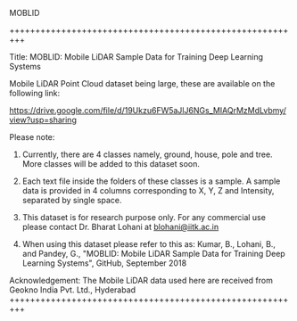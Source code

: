 MOBLID

+++++++++++++++++++++++++++++++++++++++++++++++++++++++++

Title: MOBLID: Mobile LiDAR Sample Data for Training Deep Learning Systems

Mobile LiDAR Point Cloud dataset being large, these are available on the following link:

https://drive.google.com/file/d/19Ukzu6FW5aJlJ6NGs_MIAQrMzMdLvbmy/view?usp=sharing

Please note:

  1. Currently, there are 4 classes namely, ground, house, pole and tree. More classes will be added to this dataset soon.

  2. Each text file inside the folders of these classes is a sample. A sample data is provided in 4 columns corresponding to X, Y, Z and Intensity, separated by single space.

  3. This dataset is for research purpose only. For any commercial use please contact Dr. Bharat Lohani at blohani@iitk.ac.in

  4. When using this dataset please refer to this as: Kumar, B., Lohani, B., and Pandey, G., "MOBLID: Mobile LiDAR Sample Data for Training Deep Learning Systems", GitHub, September 2018

Acknowledgement: The Mobile LiDAR data used here are received from Geokno India Pvt. Ltd., Hyderabad +++++++++++++++++++++++++++++++++++++++++++++++++++++++++
